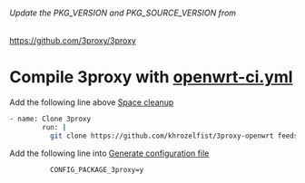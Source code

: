 ###### Update the PKG_VERSION and PKG_SOURCE_VERSION from
https://github.com/3proxy/3proxy

Compile 3proxy with [openwrt-ci.yml](https://github.com/KFERMercer/OpenWrt-CI/blob/master/openwrt-ci.yml)
===
Add the following line above [Space cleanup](https://github.com/KFERMercer/OpenWrt-CI/blob/master/openwrt-ci.yml#L38)
```bash
- name: Clone 3proxy
        run: |
          git clone https://github.com/khrozelfist/3proxy-openwrt feeds/packages/net/3proxy
```
Add the following line into [Generate configuration file](https://github.com/KFERMercer/OpenWrt-CI/blob/master/openwrt-ci.yml#L72)
```
          CONFIG_PACKAGE_3proxy=y
```
